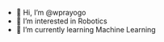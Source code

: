 - 👋 Hi, I’m @wprayogo
- 👀 I’m interested in Robotics
- 🌱 I’m currently learning Machine Learning

<!---
wprayogo/wprayogo is a ✨ special ✨ repository because its `README.md` (this file) appears on your GitHub profile.
You can click the Preview link to take a look at your changes.
--->
